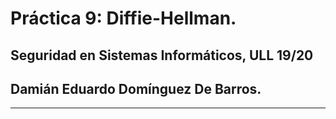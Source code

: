 # Práctica 9: Diffie-Hellman.

## Seguridad en Sistemas Informáticos, ULL 19/20

## Damián Eduardo Domínguez De Barros.

---

